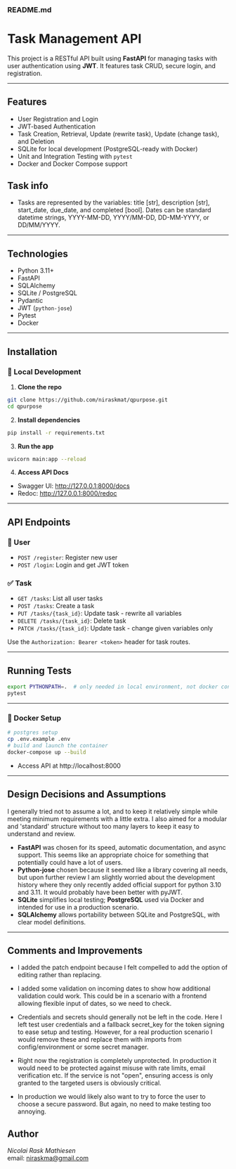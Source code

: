 ### README.md

# Task Management API

This project is a RESTful API built using **FastAPI** for managing tasks with user authentication using **JWT**. 
It features task CRUD, secure login, and registration.

---

## Features

- User Registration and Login
- JWT-based Authentication
- Task Creation, Retrieval, Update (rewrite task), Update (change task), and Deletion
- SQLite for local development (PostgreSQL-ready with Docker)
- Unit and Integration Testing with `pytest`
- Docker and Docker Compose support


## Task info

- Tasks are represented by the variables: title [str], description [str], start_date, due_date, and completed [bool].
  Dates can be standard datetime strings, YYYY-MM-DD, YYYY/MM-DD, DD-MM-YYYY, or DD/MM/YYYY.


---

## Technologies

- Python 3.11+
- FastAPI
- SQLAlchemy
- SQLite / PostgreSQL
- Pydantic
- JWT (`python-jose`)
- Pytest
- Docker

---

## Installation

### 🚀 Local Development

1. **Clone the repo**
```bash
git clone https://github.com/niraskmat/qpurpose.git
cd qpurpose
```

2. **Install dependencies**
```bash
pip install -r requirements.txt
```

3. **Run the app**
```bash
uvicorn main:app --reload
```

4. **Access API Docs**
- Swagger UI: http://127.0.0.1:8000/docs
- Redoc: http://127.0.0.1:8000/redoc

---

## API Endpoints

### 🧑 User
- `POST /register`: Register new user
- `POST /login`: Login and get JWT token

### ✅ Task
- `GET /tasks`: List all user tasks
- `POST /tasks`: Create a task
- `PUT /tasks/{task_id}`: Update task - rewrite all variables
- `DELETE /tasks/{task_id}`: Delete task
- `PATCH /tasks/{task_id}`: Update task - change given variables only 

Use the `Authorization: Bearer <token>` header for task routes.

---

## Running Tests

```bash
export PYTHONPATH=.  # only needed in local environment, not docker container 
pytest
```

---

### 🐳 Docker Setup

```bash
# postgres setup
cp .env.example .env
# build and launch the container
docker-compose up --build
```
- Access API at http://localhost:8000

---

## Design Decisions and Assumptions
I generally tried not to assume a lot, and to keep it relatively simple while meeting minimum requirements with a little extra.
I also aimed for a modular and 'standard' structure without too many layers to keep it easy to understand and review.

- **FastAPI** was chosen for its speed, automatic documentation, and async support. 
              This seems like an appropriate choice for something that potentially could have a lot of users. 
- **Python-jose** chosen because it seemed like a library covering all needs, but upon further review I am slightly worried about the development history where they only recently added official support for python 3.10 and 3.11. 
                  It would probably have been better with pyJWT.
- **SQLite** simplifies local testing; **PostgreSQL** used via Docker and intended for use in a production scenario.
- **SQLAlchemy** allows portability between SQLite and PostgreSQL, with clear model definitions. 

---

## Comments and Improvements

- I added the patch endpoint because I felt compelled to add the option of editing rather than replacing.

- I added some validation on incoming dates to show how additional validation could work. 
  This could be in a scenario with a frontend allowing flexible input of dates, so we need to check.

- Credentials and secrets should generally not be left in the code. 
Here I left test user credentials and a fallback secret_key for the token signing to ease setup and testing.
However, for a real production scenario I would remove these and replace them with imports from config/environment or some secret manager. 

- Right now the registration is completely unprotected. In production it would need to be protected against misuse with rate limits, email verification etc.
If the service is not "open", ensuring access is only granted to the targeted users is obviously critical.

- In production we would likely also want to try to force the user to choose a secure password. 
  But again, no need to make testing too annoying.  

## Author

*Nicolai Rask Mathiesen*  
email: niraskma@gmail.com

